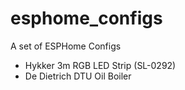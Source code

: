 # esphome_configs
A set of ESPHome Configs

- Hykker 3m RGB LED Strip (SL-0292)
- De Dietrich DTU Oil Boiler
